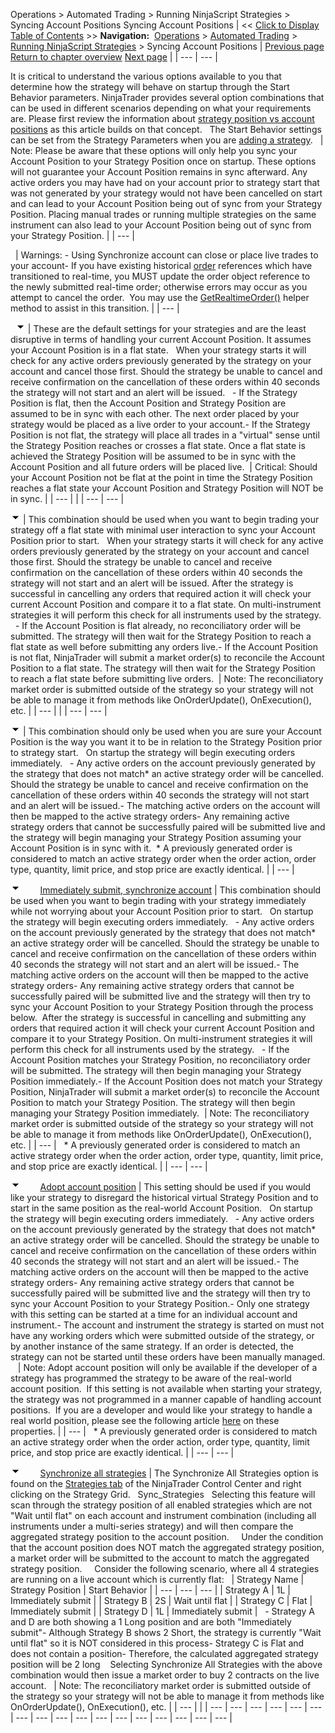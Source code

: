 ﻿
Operations \> Automated Trading \> Running NinjaScript Strategies \> Syncing Account Positions
Syncing Account Positions
| \<\< [Click to Display Table of Contents](syncing_account_positions.md) \>\> **Navigation:**     [Operations](operations.md) \> [Automated Trading](automated_trading.md) \> [Running NinjaScript Strategies](running_ninjascript_strategies.md) \> Syncing Account Positions | [Previous page](strategy_position_vs_account_p.md) [Return to chapter overview](running_ninjascript_strategies.md) [Next page](running_a_ninjascript_strategy.md) |
| --- | --- |

It is critical to understand the various options available to you that determine how the strategy will behave on startup through the Start Behavior parameters. NinjaTrader provides several option combinations that can be used in different scenarios depending on what your requirements are. Please first review the information about [strategy position vs account positions](strategy_position_vs_account_p.md) as this article builds on that concept.
 
The Start Behavior settings can be set from the Strategy Parameters when you are [adding a strategy](running_a_ninjascript_strategy.md).
 
| Note: Please be aware that these options will only help you sync your Account Position to your Strategy Position once on startup. These options will not guarantee your Account Position remains in sync afterward. Any active orders you may have had on your account prior to strategy start that was not generated by your strategy would not have been cancelled on start and can lead to your Account Position being out of sync from your Strategy Position. Placing manual trades or running multiple strategies on the same instrument can also lead to your Account Position being out of sync from your Strategy Position. |
| --- |

 
| Warnings: - Using Synchronize account can close or place live trades to your account- If you have existing historical [order](order.md) references which have transitioned to real\-time, you MUST update the order object reference to the newly submitted real\-time order; otherwise errors may occur as you attempt to cancel the order.  You may use the [GetRealtimeOrder()](getrealtimeorder.md) helper method to assist in this transition. |
| --- |

 
![tog_minus](tog_minus.gif)
| These are the default settings for your strategies and are the least disruptive in terms of handling your current Account Position. It assumes your Account Position is in a flat state.   When your strategy starts it will check for any active orders previously generated by the strategy on your account and cancel those first. Should the strategy be unable to cancel and receive confirmation on the cancellation of these orders within 40 seconds the strategy will not start and an alert will be issued.   - If the Strategy Position is flat, then the Account Position and Strategy Position are assumed to be in sync with each other. The next order placed by your strategy would be placed as a live order to your account.- If the Strategy Position is not flat, the strategy will place all trades in a "virtual" sense until the Strategy Position reaches or crosses a flat state. Once a flat state is achieved the Strategy Position will be assumed to be in sync with the Account Position and all future orders will be placed live.    | Critical: Should your Account Position not be flat at the point in time the Strategy Position reaches a flat state your Account Position and Strategy Position will NOT be in sync. | | --- | |
| --- | --- |

![tog_minus](tog_minus.gif)
| This combination should be used when you want to begin trading your strategy off a flat state with minimal user interaction to sync your Account Position prior to start.   When your strategy starts it will check for any active orders previously generated by the strategy on your account and cancel those first. Should the strategy be unable to cancel and receive confirmation on the cancellation of these orders within 40 seconds the strategy will not start and an alert will be issued. After the strategy is successful in cancelling any orders that required action it will check your current Account Position and compare it to a flat state. On multi\-instrument strategies it will perform this check for all instruments used by the strategy.   - If the Account Position is flat already, no reconciliatory order will be submitted. The strategy will then wait for the Strategy Position to reach a flat state as well before submitting any orders live.- If the Account Position is not flat, NinjaTrader will submit a market order(s) to reconcile the Account Position to a flat state. The strategy will then wait for the Strategy Position to reach a flat state before submitting live orders.    | Note: The reconciliatory market order is submitted outside of the strategy so your strategy will not be able to manage it from methods like OnOrderUpdate(), OnExecution(), etc. | | --- | |
| --- | --- |

![tog_minus](tog_minus.gif)
| This combination should only be used when you are sure your Account Position is the way you want it to be in relation to the Strategy Position prior to strategy start.   On startup the strategy will begin executing orders immediately.   - Any active orders on the account previously generated by the strategy that does not match\* an active strategy order will be cancelled. Should the strategy be unable to cancel and receive confirmation on the cancellation of these orders within 40 seconds the strategy will not start and an alert will be issued.- The matching active orders on the account will then be mapped to the active strategy orders- Any remaining active strategy orders that cannot be successfully paired will be submitted live and the strategy will begin managing your Strategy Position assuming your Account Position is in sync with it.  \* A previously generated order is considered to match an active strategy order when the order action, order type, quantity, limit price, and stop price are exactly identical. |
| --- |

![tog_minus](tog_minus.gif)        [Immediately submit, synchronize account](javascript:HMToggle('toggle','ImmediatelySubmitSynchronizeAccount','ImmediatelySubmitSynchronizeAccount_ICON'))
| This combination should be used when you want to begin trading with your strategy immediately while not worrying about your Account Position prior to start.   On startup the strategy will begin executing orders immediately.   - Any active orders on the account previously generated by the strategy that does not match\* an active strategy order will be cancelled. Should the strategy be unable to cancel and receive confirmation on the cancellation of these orders within 40 seconds the strategy will not start and an alert will be issued.- The matching active orders on the account will then be mapped to the active strategy orders- Any remaining active strategy orders that cannot be successfully paired will be submitted live and the strategy will then try to sync your Account Position to your Strategy Position through the process below.  After the strategy is successful in cancelling and submitting any orders that required action it will check your current Account Position and compare it to your Strategy Position. On multi\-instrument strategies it will perform this check for all instruments used by the strategy.   - If the Account Position matches your Strategy Position, no reconciliatory order will be submitted. The strategy will then begin managing your Strategy Position immediately.- If the Account Position does not match your Strategy Position, NinjaTrader will submit a market order(s) to reconcile the Account Position to match your Strategy Position. The strategy will then begin managing your Strategy Position immediately.    | Note: The reconciliatory market order is submitted outside of the strategy so your strategy will not be able to manage it from methods like OnOrderUpdate(), OnExecution(), etc. | | --- |      \* A previously generated order is considered to match an active strategy order when the order action, order type, quantity, limit price, and stop price are exactly identical. |
| --- | --- |

![tog_minus](tog_minus.gif)        [Adopt account position](javascript:HMToggle('toggle','AdoptAccountPosition','AdoptAccountPosition_ICON'))
| This setting should be used if you would like your strategy to disregard the historical virtual Strategy Position and to start in the same position as the real\-world Account Position.   On startup the strategy will begin executing orders immediately.   - Any active orders on the account previously generated by the strategy that does not match\* an active strategy order will be cancelled. Should the strategy be unable to cancel and receive confirmation on the cancellation of these orders within 40 seconds the strategy will not start and an alert will be issued.- The matching active orders on the account will then be mapped to the active strategy orders- Any remaining active strategy orders that cannot be successfully paired will be submitted live and the strategy will then try to sync your Account Position to your Strategy Position.- Only one strategy with this setting can be started at a time for an individual account and instrument.- The account and instrument the strategy is started on must not have any working orders which were submitted outside of the strategy, or by another instance of the same strategy. If an order is detected, the strategy can not be started until these orders have been manually managed.      | Note: Adopt account position will only be available if the developer of a strategy has programmed the strategy to be aware of the real\-world account position.  If this setting is not available when starting your strategy, the strategy was not programmed in a manner capable of handling account positions.  If you are a developer and would like your strategy to handle a real world position, please see the following article [here](isadoptaccountpositionaware.md) on these properties. | | --- |      \* A previously generated order is considered to match an active strategy order when the order action, order type, quantity, limit price, and stop price are exactly identical. |
| --- | --- |

![tog_minus](tog_minus.gif)        [Synchronize all strategies](javascript:HMToggle('toggle','SynchronizeAllStrategies','SynchronizeAllStrategies_ICON'))
| The Synchronize All Strategies option is found on the [Strategies tab](strategies_tab2.md) of the NinjaTrader Control Center and right clicking on the Strategy Grid.   Sync_Strategies   Selecting this feature will scan through the strategy position of all enabled strategies which are not "Wait until flat" on each account and instrument combination (including all instruments under a multi\-series strategy) and will then compare the aggregated strategy position to the account position.     Under the condition that the account position does NOT match the aggregated strategy position, a market order will be submitted to the account to match the aggregated strategy position.     Consider the following scenario, where all 4 strategies are running on a live account which is currently flat:     | Strategy Name | Strategy Position | Start Behavior | | --- | --- | --- | | Strategy A | 1L | Immediately submit | | Strategy B | 2S | Wait until flat | | Strategy C | Flat | Immediately submit | | Strategy D | 1L | Immediately submit |      - Strategy A and D are both showing a 1 Long position and are both "Immediately submit"- Although Strategy B shows 2 Short, the strategy is currently "Wait until flat" so it is NOT considered in this process- Strategy C is Flat and does not contain a position- Therefore, the calculated aggregated strategy position will be 2 long    Selecting Synchronize All Strategies with the above combination would then issue a market order to buy 2 contracts on the live account.     | Note: The reconciliatory market order is submitted outside of the strategy so your strategy will not be able to manage it from methods like OnOrderUpdate(), OnExecution(), etc. | | --- | |
| --- | --- | --- | --- | --- | --- | --- | --- | --- | --- | --- | --- | --- | --- | --- | --- | --- |

